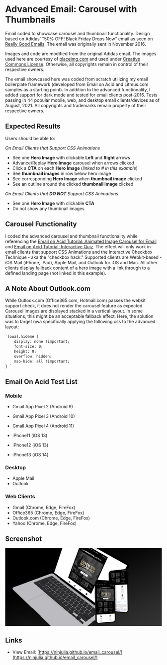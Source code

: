 # Advanced Email: Carousel with Thumbnails

Email coded to showcase carousel and thumbnail functionality. Design based on Adidas' "50% OFF! Black Friday Drops Now" email as seen on [Really Good Emails](https://reallygoodemails.com/emails/50-off-black-friday-drops-now). The email was originally sent in November 2016.

Images and code are modified from the original Adidas email. The images used here are courtesy of [placeimg.com](https://placeimg.com/) and used under [Creative Commons License](https://creativecommons.org/). Otherwise, all copyrights remain in control of their respective owners.

The email showcased here was coded from scratch utilizing my email boilerplate framework (developed from Email on Acid and Litmus.com samples as a starting point). In addition to the advanced functionality, I added support for dark mode and tested for email clients post-2016. Tests passing in 44 popular mobile, web, and desktop email clients/devices as of August, 2021. All copyrights and trademarks remain property of their respective owners.

## Expected Results

Users should be able to:

_On Email Clients that Support CSS Animations_

- See one **Hero Image** with clickable **Left** and **Right** arrows
- Advance/Replay **Hero Image** carousel when arrows clicked
- Click a **CTA** on each **Hero Image** (_linked to # in this example_)
- See **thumbnail images** in row below hero image
- See corresponding **Hero Image** when **thumbnail image** clicked
- See an outline around the clicked **thumbnail image** clicked

_On Email Clients that **DO NOT** Support CSS Animations_

- See one **Hero Image** with clickable **CTA**
- Do not show any thumbnail images

## Carousel Functionality

I coded the advanced carousel and thumbnail functionality while referencing the [Email on Acid Tutorial: Animated Image Carousel for Email](https://www.emailonacid.com/blog/article/email-development/tutorial-animated-image-carousel-for-email/) and [Email on Acid Tutorial: Interactive Quiz](https://www.emailonacid.com/blog/article/email-development/how-to-build-an-interactive-quiz-in-email/). The effect will only work in email clients that support CSS Animations and the Interactive Checkbox Technique - aka the "checkbox hack." Supported clients are Webkit-based - iOS Mail (iPhone, iPad), Apple Mail, and Outlook for iOS and Mac. All other clients display fallback content of a hero image with a link through to a defined landing page (not linked in this example).

## A Note About Outlook.com

While Outlook.com (Office365.com, Hotmail.com) passes the webkit support check, it does not render the carousel feature as expected. Carousel images are displayed stacked in a vertical layout. In some situations, this might be an acceptable fallback effect. Here, the solution was to target owa specifically applying the following css to the advanced layout:

    `[owa].hideme {
        display: none !important;
        font-size: 0;
        height: 0;
        overflow: hidden;
        mso-hide: all !important;
    } `

## Email On Acid Test List

### Mobile

- Gmail App Pixel 2 (Android 9)
- Gmail App Pixel 3 (Android 10)
- Gmail App Pixel 4 (Android 11)

- iPhone11 (iOS 13)
- iPhone12 (iOS 13)
- iPhone13 (iOS 14)

### Desktop

- Apple Mail
- Outlook

### Web Clients

- Gmail (Chrome, Edge, FireFox)
- Office365 (Chrome, Edge, FireFox)
- Outlook.com (Chrome, Edge, FireFox)
- Yahoo (Chrome, Edge, FireFox)

## Screenshot

![screenshot](screenshot.png?raw=true)

## Links

- View Email: [https://ninjulia.github.io/email_carousel/](https://ninjulia.github.io/email_carousel/)

